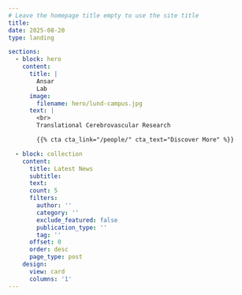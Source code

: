 ```yaml
---
# Leave the homepage title empty to use the site title
title:
date: 2025-08-20
type: landing

sections:
  - block: hero
    content:
      title: |
        Ansar
        Lab
      image:
        filename: hero/lund-campus.jpg
      text: |
        <br>
        Translational Cerebrovascular Research

        {{% cta cta_link="/people/" cta_text="Discover More" %}}

  - block: collection
    content:
      title: Latest News
      subtitle:
      text:
      count: 5
      filters:
        author: ''
        category: ''
        exclude_featured: false
        publication_type: ''
        tag: ''
      offset: 0
      order: desc
      page_type: post
    design:
      view: card
      columns: '1'
---
```

